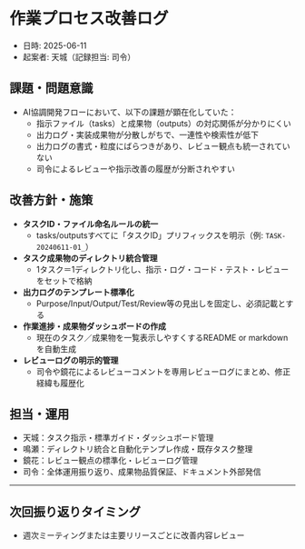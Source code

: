 # 作業プロセス改善ログ

- 日時: 2025-06-11
- 起案者: 天城（記録担当: 司令）

## 課題・問題意識

- AI協調開発フローにおいて、以下の課題が顕在化していた：
    - 指示ファイル（tasks）と成果物（outputs）の対応関係が分かりにくい
    - 出力ログ・実装成果物が分散しがちで、一連性や検索性が低下
    - 出力ログの書式・粒度にばらつきがあり、レビュー観点も統一されていない
    - 司令によるレビューや指示改善の履歴が分断されやすい

## 改善方針・施策

- **タスクID・ファイル命名ルールの統一**
    - tasks/outputsすべてに「タスクID」プリフィックスを明示（例: `TASK-20240611-01_`）
- **タスク成果物のディレクトリ統合管理**
    - 1タスク＝1ディレクトリ化し、指示・ログ・コード・テスト・レビューをセットで格納
- **出力ログのテンプレート標準化**
    - Purpose/Input/Output/Test/Review等の見出しを固定し、必須記載とする
- **作業進捗・成果物ダッシュボードの作成**
    - 現在のタスク／成果物を一覧表示しやすくするREADME or markdownを自動生成
- **レビューログの明示的管理**
    - 司令や鏡花によるレビューコメントを専用レビューログにまとめ、修正経緯も履歴化

## 担当・運用

- 天城：タスク指示・標準ガイド・ダッシュボード管理
- 鳴瀬：ディレクトリ統合と自動化テンプレ作成・既存タスク整理
- 鏡花：レビュー観点の標準化・レビューログ管理
- 司令：全体運用振り返り、成果物品質保証、ドキュメント外部発信

---

## 次回振り返りタイミング

- 週次ミーティングまたは主要リリースごとに改善内容レビュー

